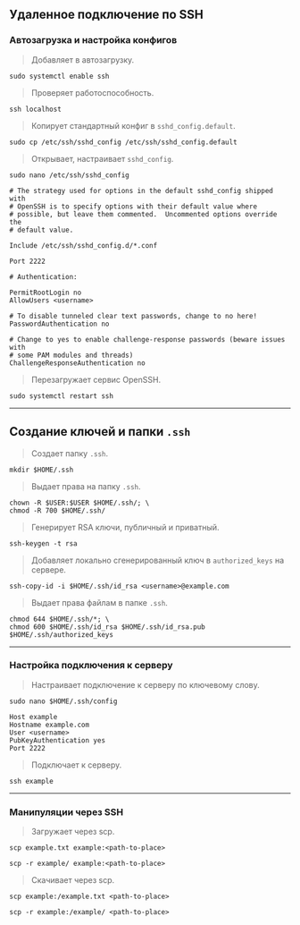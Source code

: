 Удаленное подключение по SSH
----------------------------

### Автозагрузка и настройка конфигов

> Добавляет в автозагрузку.

```shell
sudo systemctl enable ssh
```

> Проверяет работоспособность.

```shell
ssh localhost
```

> Копирует стандартный конфиг в `sshd_config.default`.

```shell
sudo cp /etc/ssh/sshd_config /etc/ssh/sshd_config.default
```

> Открывает, настраивает `sshd_config`.

```shell
sudo nano /etc/ssh/sshd_config
```

```shell
# The strategy used for options in the default sshd_config shipped with
# OpenSSH is to specify options with their default value where
# possible, but leave them commented.  Uncommented options override the
# default value.

Include /etc/ssh/sshd_config.d/*.conf

Port 2222
```

```shell
# Authentication:

PermitRootLogin no
AllowUsers <username>
```

```shell
# To disable tunneled clear text passwords, change to no here!
PasswordAuthentication no

# Change to yes to enable challenge-response passwords (beware issues with
# some PAM modules and threads)
ChallengeResponseAuthentication no
```

> Перезагружает сервис OpenSSH.

```shell
sudo systemctl restart ssh
```

---

## Создание ключей и папки `.ssh`

> Создает папку `.ssh`.

```shell
mkdir $HOME/.ssh
```

> Выдает права на папку `.ssh`.

```shell
chown -R $USER:$USER $HOME/.ssh/; \
chmod -R 700 $HOME/.ssh/
```

> Генерирует RSA ключи, публичный и приватный.

```shell
ssh-keygen -t rsa
```

> Добавляет локально сгенерированный ключ в `authorized_keys` на сервере.

```shell
ssh-copy-id -i $HOME/.ssh/id_rsa <username>@example.com
```

> Выдает права файлам в папке `.ssh`.

```shell
chmod 644 $HOME/.ssh/*; \
chmod 600 $HOME/.ssh/id_rsa $HOME/.ssh/id_rsa.pub $HOME/.ssh/authorized_keys
```

---

### Настройка подключения к серверу

> Настраивает подключение к серверу по ключевому слову.

```shell
sudo nano $HOME/.ssh/config
```

```shell
Host example
Hostname example.com
User <username>
PubKeyAuthentication yes
Port 2222
```

> Подключает к серверу.

```shell
ssh example
```

---

### Манипуляции через SSH

> Загружает через scp.

```shell
scp example.txt example:<path-to-place>
```

```shell
scp -r example/ example:<path-to-place>
```

> Скачивает через scp.

```shell
scp example:/example.txt <path-to-place>
```

```shell
scp -r example:/example/ <path-to-place>
```
